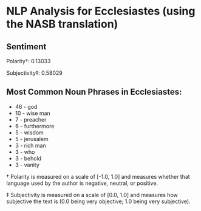 # NLP Analysis for Ecclesiastes (using the NASB translation)

## Sentiment

Polarity†: 0.13033

Subjectivity‡: 0.58029

## Most Common Noun Phrases in Ecclesiastes:

 * 46	-  god
 * 10	-  wise man
 * 7	-  preacher
 * 6	-  furthermore
 * 5	-  wisdom
 * 5	-  jerusalem
 * 3	-  rich man
 * 3	-  who
 * 3	-  behold
 * 3	-  vanity


† Polarity is measured on a scale of [-1.0, 1.0] and measures whether that language used by the author is negative, neutral, or positive.

‡ Subjectivity is measured on a scale of [0.0, 1.0] and measures how subjective the text is (0.0 being very objective; 1.0 being very subjective).